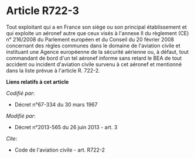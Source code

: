 # Article R722-3

Tout exploitant qui a en France son siège ou son principal établissement et qui exploite un aéronef autre que ceux visés à
l'annexe II du règlement (CE) n° 216/2008 du Parlement européen et du Conseil du 20 février 2008 concernant des règles
communes dans le domaine de l'aviation civile et instituant une Agence européenne de la sécurité aérienne ou, à défaut, tout
commandant de bord d'un tel aéronef informe sans retard le BEA de tout accident ou incident d'aviation civile survenu à cet
aéronef et mentionné dans la liste prévue à l'article R. 722-2.

**Liens relatifs à cet article**

_Codifié par_:

  - Décret n°67-334 du 30 mars 1967

_Modifié par_:

  - Décret n°2013-565 du 26 juin 2013 - art. 3

_Cite_:

  - Code de l'aviation civile - art. R722-2

